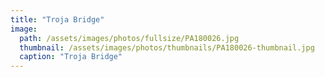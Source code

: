 ```yaml
---
title: "Troja Bridge"
image: 
  path: /assets/images/photos/fullsize/PA180026.jpg
  thumbnail: /assets/images/photos/thumbnails/PA180026-thumbnail.jpg
  caption: "Troja Bridge"
---
```

